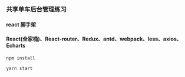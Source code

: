 ### 共享单车后台管理练习
#### react 脚手架
#### React(全家桶)、React-router、Redux、antd、webpack、less、axios、Echarts 

```
npm install
```
```
yarn start
```
